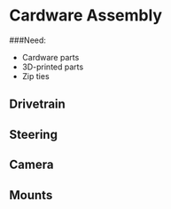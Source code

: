 # Cardware Assembly

###Need:

- Cardware parts
- 3D-printed parts
- Zip ties


## Drivetrain


## Steering


## Camera


## Mounts